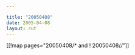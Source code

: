 ```yaml
---

title: "20050408"
date: 2005-04-08
layout: rut
---
```


[[!map pages="20050408/* and ! 20050408/*/*"]]
